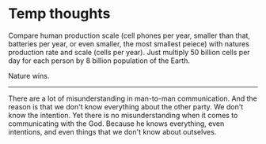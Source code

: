 ﻿# Temp thoughts

Compare human production scale (cell phones per year, smaller than that, batteries per year, or even smaller, the most smallest peiece) with natures production rate and scale (cells per year). Just multiply 50 billion cells per day for each person by 8 billion population of the Earth.

Nature wins.

---

There are a lot of misunderstanding in man-to-man communication. And the reason is that we don't know everything about the other party. We don't know the intention.
Yet there is no misunderstanding when it comes to communicating with the God. Because he knows everything, even intentions, and even things that we don't know about outselves.
